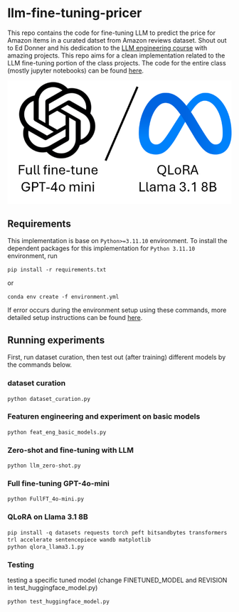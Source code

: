 # llm-fine-tuning-pricer

This repo contains the code for fine-tuning LLM to predict the price for Amazon items in a curated datset from Amazon reviews dataset. Shout out to Ed Donner and his dedication to the [LLM engineering course](https://www.udemy.com/course/llm-engineering-master-ai-and-large-language-models/?srsltid=AfmBOopPit1vBlOvCfsp9V4Qk9iFH-3uYEEYgSychfy89DmYpj9V6iWX) with amazing projects. This repo aims for a clean implementation related to the LLM fine-tuning portion of the class projects. The code for the entire class (mostly jupyter notebooks) can be found [here](https://github.com/ed-donner/llm_engineering).

![LLM Fine-tuning Pipeline](imgs/llm-finetune.png)

## Requirements
This implementation is base on `Python>=3.11.10` environment. To install the dependent packages for this implementation for `Python 3.11.10` environment, run
```
pip install -r requirements.txt
```
or
```
conda env create -f environment.yml
```
If error occurs during the environment setup using these commands, more detailed setup instructions can be found [here](https://github.com/ed-donner/llm_engineering).

## Running experiments

First, run dataset curation, then test out (after training) different models by the commands below.

### dataset curation
```
python dataset_curation.py
```

### Featuren engineering and experiment on basic models
```
python feat_eng_basic_models.py
```

### Zero-shot and fine-tuning with LLM
```
python llm_zero-shot.py
```

### Full fine-tuning GPT-4o-mini
```
python FullFT_4o-mini.py
```

### QLoRA on Llama 3.1 8B
```
pip install -q datasets requests torch peft bitsandbytes transformers trl accelerate sentencepiece wandb matplotlib
python qlora_llama3.1.py
```

### Testing
testing a specific tuned model (change FINETUNED_MODEL and REVISION in test_huggingface_model.py)
```
python test_huggingface_model.py
```
